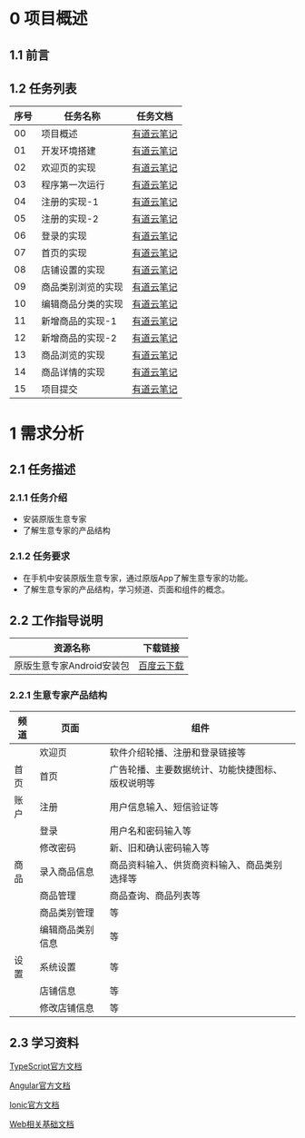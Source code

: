 # 0 项目概述

## 1.1 前言

## 1.2 任务列表

序号 | 任务名称 | 任务文档
---|---|---
00 | 项目概述 | [有道云笔记](http://note.youdao.com/noteshare?id=c18ac63af5c5b09b2e606910cad88f85&sub=46F39551A2FC46159300323307AA638F)
01 | 开发环境搭建 | [有道云笔记](http://note.youdao.com/noteshare?id=a2c971af6b224f63522818277cf3b5e5&sub=3DD20B82C494469D85099AB33293BF98)
02 | 欢迎页的实现 | [有道云笔记](http://note.youdao.com/noteshare?id=15344a02968622bae5c4eac60754119f&sub=7EF9428A3B39449BA4D2EDEF3245F01A)
03 | 程序第一次运行 | [有道云笔记](http://note.youdao.com/noteshare?id=3d9fd6f5c34765c4cbd4ec768fb0e9a8&sub=74A3E822DE2C4E358F75A28D1E32EE6A)
04 | 注册的实现-1 | [有道云笔记](http://note.youdao.com/noteshare?id=67e556ef864092b85d62a58dfb8f0bc9&sub=6271DBD5299D44B2840CF229A91A8636)
05 | 注册的实现-2 | [有道云笔记](http://note.youdao.com/noteshare?id=67e556ef864092b85d62a58dfb8f0bc9&sub=6271DBD5299D44B2840CF229A91A8636)
06 | 登录的实现 | [有道云笔记](http://note.youdao.com/noteshare?id=8cbd11821c7fa25ef256220887f07374&sub=72B04A9ADBFB4291A91849AE57DF00AE)
07 | 首页的实现 | [有道云笔记](http://note.youdao.com/noteshare?id=c472bb86025774135e75ce0514690d40&sub=CC18D0307F8F4A8C915DC1B0BFAB7501)
08 | 店铺设置的实现 | [有道云笔记](http://note.youdao.com/noteshare?id=c2a752ced1495b1c7984f60c091e9493&sub=65864C54D6944E48BBF4A1289B9EAEDA)
09 | 商品类别浏览的实现 | [有道云笔记](http://note.youdao.com/noteshare?id=5410d59dd1d10de992bcf8661b51c5ba&sub=1861C395F0C64D0FB92A0BBC28E1BE47)
10 | 编辑商品分类的实现 | [有道云笔记](http://note.youdao.com/noteshare?id=5ee455d6120f6bcbb3050928067ff99a&sub=2AF7F4D10D3E411D84595C1D3736EEC8)
11 | 新增商品的实现-1 | [有道云笔记](http://note.youdao.com/noteshare?id=572d6bba1e8072372dbcfeb1d0b27dac&sub=4BE7883327F94E87AD33870174AA25F0)
12 | 新增商品的实现-2 | [有道云笔记](http://note.youdao.com/noteshare?id=b5e726651b505c50de2dd9d31c86a30f&sub=67345458812445F4B8D9FECD5650E815)
13 | 商品浏览的实现 | [有道云笔记](http://note.youdao.com/noteshare?id=3367c65804757f826005200495519489&sub=A171E186475B41F39F0B79FB6F15B347)
14 | 商品详情的实现 | [有道云笔记](http://note.youdao.com/noteshare?id=f1f534aff4d3298738bf9b65474fb7db&sub=43D6A6DC81FB47B3A1EFE39C23AF35E4)
15 | 项目提交 | [有道云笔记](http://note.youdao.com/)

# 1 需求分析

## 2.1 任务描述

### 2.1.1 任务介绍

- 安装原版生意专家
- 了解生意专家的产品结构

### 2.1.2 任务要求

- 在手机中安装原版生意专家，通过原版App了解生意专家的功能。
- 了解生意专家的产品结构，学习频道、页面和组件的概念。

## 2.2 工作指导说明

资源名称 | 下载链接
---|---
原版生意专家Android安装包 | [百度云下载](http://pan.baidu.com/s/1jIKhAuE)

### 2.2.1 生意专家产品结构

频道 | 页面 | 组件
---|---|---
|  | 欢迎页 | 软件介绍轮播、注册和登录链接等
首页 | 首页 | 广告轮播、主要数据统计、功能快捷图标、版权说明等
账户 | 注册 | 用户信息输入、短信验证等
|    | 登录 | 用户名和密码输入等
|    | 修改密码 | 新、旧和确认密码输入等
商品 | 录入商品信息 | 商品资料输入、供货商资料输入、商品类别选择等
|  | 商品管理 | 商品查询、商品列表等
|  | 商品类别管理 | 等
|  | 编辑商品类别信息 | 等
设置 | 系统设置 | 等
|  | 店铺信息 | 等
|  | 修改店铺信息 | 等

## 2.3 学习资料

[TypeScript官方文档](https://www.tslang.cn/docs/home.html)

[Angular官方文档](https://www.angular.cn/docs)

[Ionic官方文档](https://ionicframework.com/docs/)

[Web相关基础文档](https://www.w3school.com.cn/index.html)

